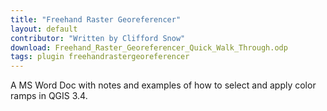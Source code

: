 ```yaml
---
title: "Freehand Raster Georeferencer"
layout: default
contributor: "Written by Clifford Snow"
download: Freehand_Raster_Georeferencer_Quick_Walk_Through.odp
tags: plugin freehandrastergeoreferencer
---
```


A MS Word Doc with notes and examples of how to select and apply color ramps in
QGIS 3.4.
